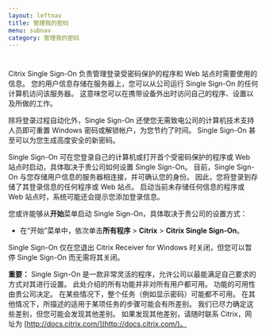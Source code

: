 ```yaml
---
layout: leftnav
title: 管理我的密码
menu: subnav
category: 管理我的密码
---
```


# 

Citrix Single Sign-On 负责管理登录受密码保护的程序和 Web 站点时需要使用的信息。 您的用户信息存储在服务器上，您可以从公司运行 Single Sign-On 的任何计算机访问该服务器。 这意味您可以在携带设备外出时访问自己的程序、设置以及所做的工作。

除将登录过程自动化外，Single Sign-On 还使您无需致电公司的计算机技术支持人员即可重置 Windows 密码或解锁帐户，为您节约了时间。 Single Sign-On 甚至可以为您生成高度安全的新密码。

Single Sign-On 可在您登录自己的计算机或打开首个受密码保护的程序或 Web 站点时启动，具体取决于贵公司如何设置 Single Sign-On。 目前，Single Sign-On 与您存储用户信息的服务器相连接，并可确认您的身份。 因此，您将登录到存储了其登录信息的任何程序或 Web 站点。 启动当前未存储任何信息的程序或 Web 站点时，系统可能还会提示您添加登录信息。

您或许能够从**开始**菜单启动 Single Sign-On，具体取决于贵公司的设置方式：

* 在“开始”菜单中，依次单击**所有程序** > **Citrix** > **Citrix Single Sign-On**。

Single Sign-On 仅在您退出 Citrix Receiver for Windows 时关闭，但您可以暂停 Single Sign-On 而无需将其关闭。

**重要：** Single Sign-On 是一款非常灵活的程序，允许公司以最能满足自己要求的方式对其进行设置。 此处介绍的所有功能并非对所有用户都可用。 功能的可用性由贵公司决定。 在某些情况下，整个任务（例如显示密码）可能都不可用。 在其他情况下，所描述的适用于某项任务的步骤可能会有所差别。 我们已尽力确定这些差别，但您可能会发现其他差别。 如果发现其他差别，请随时联系 Citrix，网址为 [http://docs.citrix.com/](http://docs.citrix.com/)。

